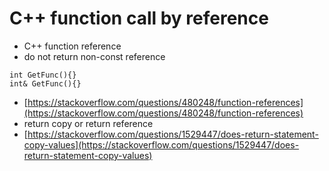 # C++ function call by reference

* C++ function reference
* do not return non-const reference

```
int GetFunc(){}
int& GetFunc(){}
```

* [https://stackoverflow.com/questions/480248/function-references](https://stackoverflow.com/questions/480248/function-references)
* return copy or return reference
* [https://stackoverflow.com/questions/1529447/does-return-statement-copy-values](https://stackoverflow.com/questions/1529447/does-return-statement-copy-values)
